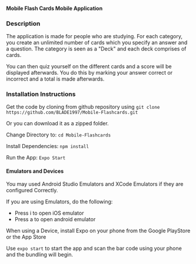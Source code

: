 #### Mobile Flash Cards Mobile Application

### Description

The application is made for people who are studying. For each category, you create an unlimited number of cards which you specify an answer and a question. The category is seen as a "Deck" and each deck comprises of cards.

You can then quiz yourself on the different cards and a score will be displayed afterwards. You do this by marking your answer correct or incorrect and a total is made afterwards.

### Installation Instructions

Get the code by cloning from github repository using `git clone https://github.com/BLADE1997/Mobile-Flashcards.git`

Or you can download it as a zipped folder.

Change Directory to:
`cd Mobile-Flashcards`

Install Dependencies:
`npm install`

Run the App:
`Expo Start`

#### Emulators and Devices

You may used Android Studio Emulators and XCode Emulators if they are configured Correctly.

If you are using Emulators, do the following:

- Press i to open iOS emulator
- Press a to open android emulator

When using a Device, install Expo on your phone from the Google PlayStore or the App Store

Use `expo start` to start the app and scan the bar code using your phone and the bundling will begin.
